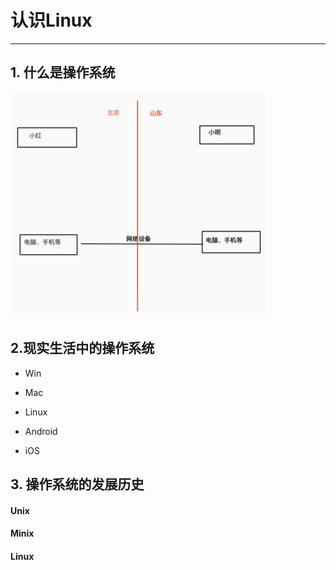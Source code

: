 # 认识Linux

---

## 1. 什么是操作系统

![](/assets/python_03.png)



## 2.现实生活中的操作系统



* Win

* Mac
* Linux
* Android
* iOS





## 3. 操作系统的发展历史



#### Unix



#### Minix



#### Linux 









